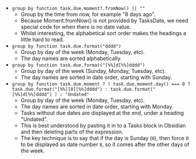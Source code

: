 <!-- placeholder to force blank line before included text -->

- ```group by function task.due.moment?.fromNow() || ""```
    - Group by the time from now, for example "8 days ago".
    - Because Moment.fromNow() is not provided by TasksDate, we need special code for when there is no date value.
    - Whilst interesting, the alphabetical sort order makes the headings a little hard to read.
- ```group by function task.due.format("dddd")```
    - Group by day of the week (Monday, Tuesday, etc).
    - The day names are sorted alphabetically.
- ```group by function task.due.format("[%%]d[%%]dddd")```
    - Group by day of the week (Sunday, Monday, Tuesday, etc).
    - The day names are sorted in date order, starting with Sunday.
- ```group by function task.due.moment ? ( task.due.moment.day() === 0 ? task.due.format("[%%][8][%%]dddd") : task.due.format("[%%]d[%%]dddd") ) : "Undated"```
    - Group by day of the week (Monday, Tuesday, etc).
    - The day names are sorted in date order, starting with Monday.
    - Tasks without due dates are displayed at the end, under a heading "Undated".
    - This is best understood by pasting it in to a Tasks block in Obsidian and then deleting parts of the expression.
    - The key technique is to say that if the day is Sunday (`0`), then force it to be displayed as date number `8`, so it comes after the other days of the week.


<!-- placeholder to force blank line after included text -->

